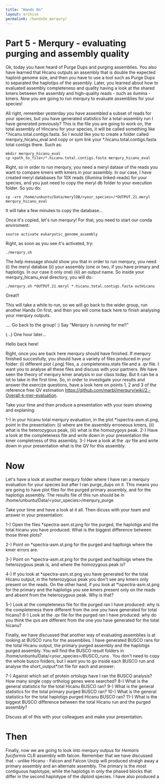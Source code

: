 ```yaml
---
title: "Hands On"
layout: archive
permalink: /handsOn_merqury/
---  
```


# Part 5 - Merqury - evaluating purging and assembly quality

Ok, today you have heard of Purge Dups and purging assemblies. You also have learned that Hicanu outputs an assembly that is double the expected haploid genome size, and then you have to use a tool such as Purge Dups to separated the haplotips of the assembly. Later, you learned about how to evaluated assembly completeness and quality having a look at the shared kmers between the assembly and high-quality reads - such as ilumina - kmers. Now you are going to run merqury to evaluate assemblies for your species!

All right, remember yesterday you have assembled a subset of reads for your species, but you have generated statistics for a total-assembly run I have generated previously? This is the file you are going to work on, the total assembly of Hincanu for your species, it will be called something like \*\.hicanu.total.contigs.fasta. So I would like you to create a folder called merqury_hicanu_eval and copy or sym link your \*\.hicanu.total.contigs.fasta total contigs there. Such as:

```console  
mkdir merqury_hicanu_eval
cp <path_to_file>/*.hicanu.total.contigs.fasta merqury_hicanu_eval

```  

Right, so in order to run merqury, you need a meryl datase of the reads you want to compare kmers with kmers in your assembly. In our case, I have created meryl databases for 10X reads (illumina linked-reads) for your species, and you just need to copy the meryl db folder to your execution folder. So you do:

```console  
cp -vrn /home/unbuntu/Data/merylDB/<your_species>/*OUTPUT.21.meryl merqury_hicanu_eval

```  

It will take a few minutes to copy the database...

Once it's copied, let's run merqury! For that, you need to start our conda enviroment:

```console  
source activate eukaryotic_genome_assembly

```  

Right, as soon as you see it's activated, try:

```console  
./merqury.sh
```  

The help message should show you that in order to run merqury, you need (i) the meryl databse (ii) your assembly (one or two, if you have primary and haplotigs. In our case it only one) (iii) an output name. So inside your merqury_hicanu_eval directory, you will do:

```console  
./merqury.sh *OUTPUT.21.meryl *.hicanu.total.contigs.fasta outHicanu
```  

Great!!

This will take a while to run, so we will go back to the wider group, run another Hands On first, and then you will come back here to finish analysing your merqury outputs.

.... Go back to the group! :) Say "Merqury is running for me!!"

(...) One hour later...

Hello back here!


Right, once you are back here merqury should have finished. If merqury finished succesfully, you should have a variety of files produced in your folder: (i) different plot (.png) files, a <outname>.completeness.stats file and a <outputname>.qv file. I want you to analyse all these files and discuss with your partners. We have seen the theory of merqury kmer analysis in our class today. But it can be a lot to take in the first time. So, in order to investigate your results and answer the exercize questions, have a look here on points 1, 2 and 3 of the reference free QV estimation https://github.com/marbl/merqury/wiki/2.-Overall-k-mer-evaluation.
  
  
Take your time and then produce a presentation with your team showing and explaning: 
 
 
1-) in your hicanu total merqury evaluation, in the plot \*\spectra-asm.st.png, point in the presentation: (i) where are the assembly erroneous kmers, (ii) what is the heterozygous peak, (iii) what is the homozygoys peak.
2-) Have a look at the completeness file and write down in your presentation the kmer completness of this assembly. 
3-) Have a look at the .qv file and wirte down in your presentation what is the QV for this assembly.

# Now

Let's have a look at another merqury folder where I have ran a merqury evaluation for your species but after I ran purge_dups on it. This means you are going to have plot files for the purged primary assembly, and for the haplotigs assembly. The results file of this run should be in /home/unbuntu/Data/<your_species>/merqury_purge

Take your time and have a look at it all. Then dicuss with your team and answer in your presentation:

1-) Open the files \*spectra-asm.st.png for the purged, the haplotigs and the total hicanu you have produced. What is the biggest difference between those three plots?

2-) Point on \*spectra-asm.st.png for the purged and hapltoigs where the kmer errors are.

3-) Point on \*spectra-asm.st.png for the purged and hapltoigs where the heterozygous peak is, and where the homozygous peak is?

4-) If you look at \*spectra-asm.st.png you have generated for the total Hicanu output, in the heterozygous peak you don't see any kmers only present on the reads. On the other hand, if you look at \*\spectra-asm.st.png for the primary and the haplotigs you see kmers present only on the reads and absent from the heterozygous peak. Why is that?

5-) Look at the completeness file for the purged ran I have produced: why is the completeness there different from the one you have generated for total hicanu?
6-) Look at the .qv file for the purged ran I have produced: why do you think the qvs are different from the one you have generated for the total hicanu?

Finally, we have discussed that another way of evaluating assemblies is at looking at BUSCO runs for the assemblies. I have generated BUSCO rans for the total Hicanu output, the primary purged assembly and the haplotigs purged assembly. You will find the BUSCO result folders in /home/unbuntu/Data/<your_species>/BUSCO_runs . You don't need to copy the whole busco folders, but I want you to go inside each BUSCO run and analyse the short_output*.txt file for each and answer:

7-) Against which set of protein ortologs have I ran the BUSCO analysis? How many single copy ortholog genes were searched?
8-) What is the general statistics for the total Hicanu BUSCO ran?
9-) What is the general statistics for the total primary purged BUSCO ran?
10-) What is the general statistics for the total haplotigs purged Hicanu BUSCO ran?
11-) What is the biggest BUSCO difference between the total Hicanu run and the purged assembly?

Discuss all of this with your colleagues and make your presentation.

# Then

Finally, now we are going to look into merqury outpus for *Hemaris fuciformis* CLR assembly with falcon. Remember that we have discussed that - unlike Hicanu - Falcon and Falcon Unzip will produced straigh away a primary assembly and an alternate assembly. The primary is the most contiguous haplotype, while the haplotigs in only the phased blocks that differ in the second haplotype of the diploid species. I have also produced a 
